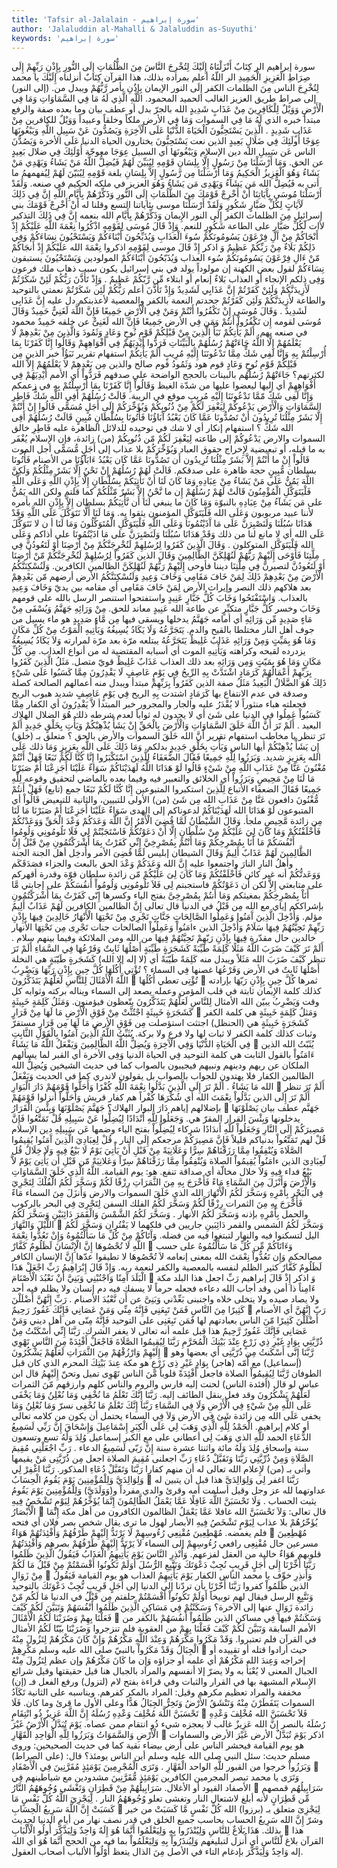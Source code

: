 ```yaml
---
title: 'Tafsir al-Jalalain - سورة إبراهيم'
author: 'Jalaluddin al-Mahalli & Jalaluddin as-Suyuthi'
keywords: 'سورة إبراهيم'
---
```


سورة إبراهيم
الر كِتَابٌ أَنْزَلْنَاهُ إِلَيْكَ لِتُخْرِجَ النَّاسَ مِنَ الظُّلُمَاتِ إِلَى النُّورِ بِإِذْنِ رَبِّهِمْ إِلَى صِرَاطِ الْعَزِيزِ الْحَمِيدِ
الر
اللّهُ أعلم بمراده بذلك، هذا القرآن
كِتَابٌ أنزلناه إِلَيْكَ
يا محمد
لِتُخْرِجَ الناس مِنَ الظلمات
الكفر
إِلَى النور
الإيمان
بِإِذُنِ
بأمر
رَّبُّهُمْ
ويبدل من. (إلى النور)
إلى صراط
طريق
العزيز
الغالب
الحميد
المحمود.
اللَّهِ الَّذِي لَهُ مَا فِي السَّمَاوَاتِ وَمَا فِي الْأَرْضِ وَوَيْلٌ لِلْكَافِرِينَ مِنْ عَذَابٍ شَدِيدٍ
الله
بالجرّ بدل أو عطف بيان وما بعده صفة والرفع مبتدأ خبره
الذي لَهُ مَا فِي السموات وَمَا فِي الأرض
ملكاً وخلقاً وعبيداً
وَوَيْلٌ للكافرين مِنْ عَذَابٍ شَدِيدٍ
.
الَّذِينَ يَسْتَحِبُّونَ الْحَيَاةَ الدُّنْيَا عَلَى الْآَخِرَةِ وَيَصُدُّونَ عَنْ سَبِيلِ اللَّهِ وَيَبْغُونَهَا عِوَجًا أُولَئِكَ فِي ضَلَالٍ بَعِيدٍ
الذين
نعت
يَسْتَحِبُّونَ
يختارون
الحياة الدنيا عَلَى الأخرة وَيَصُدُّنَ
الناس
عَن سَبِيلِ الله
دين الإسلام
وَيَبْغُونَهَا
أي السبيل
عِوَجَا
معوجّة
أُوْلَئِكَ فِي ضلال بَعِيدٍ
عن الحق.
وَمَا أَرْسَلْنَا مِنْ رَسُولٍ إِلَّا بِلِسَانِ قَوْمِهِ لِيُبَيِّنَ لَهُمْ فَيُضِلُّ اللَّهُ مَنْ يَشَاءُ وَيَهْدِي مَنْ يَشَاءُ وَهُوَ الْعَزِيزُ الْحَكِيمُ
وَمَا أَرْسَلْنَا مِن رَّسُولٍ إِلاَّ بِلِسَانِ
بلغة
قَوْمِهِ لِيُبَيّنَ لَهُمْ
لِيُفهمهمُ ما أتى به
فَيُضِلُّ الله مَن يَشَآءُ وَيَهْدِى مَن يَشَاءُ وَهُوَ العزيز
في ملكه
الحكيم
في صنعه.
وَلَقَدْ أَرْسَلْنَا مُوسَى بِآَيَاتِنَا أَنْ أَخْرِجْ قَوْمَكَ مِنَ الظُّلُمَاتِ إِلَى النُّورِ وَذَكِّرْهُمْ بِأَيَّامِ اللَّهِ إِنَّ فِي ذَلِكَ لَآَيَاتٍ لِكُلِّ صَبَّارٍ شَكُورٍ
وَلَقَدْ أَرْسَلْنَا موسى بئاياتنا
التسع وقلنا له
أَنْ أَخْرِجْ قَوْمَكَ
بني إسرائيل
مِنَ الظلمات
الكفر
إِلَى النور
الإِيمان
وَذَكِّرْهُمْ بِأَيَّامِ الله
بنعمه
إِنَّ فِي ذَلِكَ
التذكير
لأات لّكُلِّ صَبَّارٍ
على الطاعة
شَكُورٍ
للنعم.
وَإِذْ قَالَ مُوسَى لِقَوْمِهِ اذْكُرُوا نِعْمَةَ اللَّهِ عَلَيْكُمْ إِذْ أَنْجَاكُمْ مِنْ آَلِ فِرْعَوْنَ يَسُومُونَكُمْ سُوءَ الْعَذَابِ وَيُذَبِّحُونَ أَبْنَاءَكُمْ وَيَسْتَحْيُونَ نِسَاءَكُمْ وَفِي ذَلِكُمْ بَلَاءٌ مِنْ رَبِّكُمْ عَظِيمٌ
وَ
اذكر
إِذْ قَالَ موسى لِقَوْمِهِ اذكروا نِعْمَةَ الله عَلَيْكُمْ إِذْ أَنجَاكُمْ مّنْ ءَالِ فِرْعَوْنَ يَسُومُونَكُمْ سُوء العذاب وَيُذَبّحُونَ أَبْنَاءَكُمْ
المولودين
وَيَسْتَحْيُونَ
يستبقون
نِسَاءَكُمْ
لقول بعض الكهنة إن مولوداً يولد في بني إسرائيل يكون سبب ذهاب ملك فرعون
وَفِى ذلكم
الإنجاء أو العذاب
بَلاءٌ
إنعام أو ابتلاء
مِّن رَّبّكُمْ عَظِيمٌ
.
وَإِذْ تَأَذَّنَ رَبُّكُمْ لَئِنْ شَكَرْتُمْ لَأَزِيدَنَّكُمْ وَلَئِنْ كَفَرْتُمْ إِنَّ عَذَابِي لَشَدِيدٌ
وَإِذْ تَأَذَّنَ
أعلم
رَبُّكُمْ لَئِن شَكَرْتُمْ
نعمتي بالتوحيد والطاعة
لأَزِيدَنَّكُمْ وَلَئِن كَفَرْتُمْ
جحدتم النعمة بالكفر والمعصية لأعذبنكم دل عليه
إِنَّ عَذَابِى لَشَدِيدٌ
.
وَقَالَ مُوسَى إِنْ تَكْفُرُوا أَنْتُمْ وَمَنْ فِي الْأَرْضِ جَمِيعًا فَإِنَّ اللَّهَ لَغَنِيٌّ حَمِيدٌ
وَقَالَ مُوسَى
لقومه
إِن تَكْفُرُواْ أَنتُمْ وَمَن فِي الأرض جَمِيعًا فَإِنَّ الله لَغَنِىٌّ
عن خلقه
حَمِيدٌ
محمود في صنعه بهم.
أَلَمْ يَأْتِكُمْ نَبَأُ الَّذِينَ مِنْ قَبْلِكُمْ قَوْمِ نُوحٍ وَعَادٍ وَثَمُودَ وَالَّذِينَ مِنْ بَعْدِهِمْ لَا يَعْلَمُهُمْ إِلَّا اللَّهُ جَاءَتْهُمْ رُسُلُهُمْ بِالْبَيِّنَاتِ فَرَدُّوا أَيْدِيَهُمْ فِي أَفْوَاهِهِمْ وَقَالُوا إِنَّا كَفَرْنَا بِمَا أُرْسِلْتُمْ بِهِ وَإِنَّا لَفِي شَكٍّ مِمَّا تَدْعُونَنَا إِلَيْهِ مُرِيبٍ
أَلَمْ يَأْتِكُمْ
استفهام تقرير
نَبَؤُاْ
خبر
الذين مِن قَبْلِكُمْ قَوْمِ نُوحٍ وَعَادٍ
قوم هود
وَثَمُودُ
قوم صالح
والذين مِن بَعْدِهِمْ لاَ يَعْلَمُهُمْ إِلاَّ الله
لكثرتهم؟
جَاءَتْهُمْ رُسُلُهُم بالبينات
بالحجج الواضحة على صدقهم
فَرَدُّواْ
أي الأمم
أَيْدِيَهُمْ فِي أَفْوَاهِهِمْ
أي إليها ليعضوا عليها من شدّة الغيظ
وَقَالُواْ إِنَّا كَفَرْنَا بِمَا أُرْسِلْتُمْ بِهِ
في زعمكم
وَإِنَّا لَفِى شَكّ مّمَّا تَدْعُونَنَا إِلَيْهِ مُرِيبٍ
موقع في الريبة.
قَالَتْ رُسُلُهُمْ أَفِي اللَّهِ شَكٌّ فَاطِرِ السَّمَاوَاتِ وَالْأَرْضِ يَدْعُوكُمْ لِيَغْفِرَ لَكُمْ مِنْ ذُنُوبِكُمْ وَيُؤَخِّرَكُمْ إِلَى أَجَلٍ مُسَمًّى قَالُوا إِنْ أَنْتُمْ إِلَّا بَشَرٌ مِثْلُنَا تُرِيدُونَ أَنْ تَصُدُّونَا عَمَّا كَانَ يَعْبُدُ آَبَاؤُنَا فَأْتُونَا بِسُلْطَانٍ مُبِينٍ
قَالَتْ رُسُلُهُمْ أَفِى الله شَكٌّ
؟ استفهام إنكار أي لا شك في توحيده للدلائل الظاهرة عليه
فَاطِرِ
خالق
السموات والارض يَدْعُوكُمْ
إلى طاعته
لِيَغْفِرَ لَكُمْ مّن ذُنُوبِكُمْ
(من) زائدة، فإن الإسلام يُغْفَر به ما قبله، أو تبعيضية لإِخراج حقوق العباد
وَيُؤَخِّرَكُمْ
بلا عذاب
إلى أَجَلٍ مُّسَمًّى
أجل الموت
قَالُواْ إِنْ
ما
أَنْتُمْ إِلاَّ بَشَرٌ مِثْلُنَا تُرِيدُون أَن تَصُدُّونَا عَمَّا كَان يَعْبُدُ ءَابَآؤُنَا
من الأصنام
فَأْتُونَا بسلطان مُّبِينٍ
حجة ظاهرة على صدقكم.
قَالَتْ لَهُمْ رُسُلُهُمْ إِنْ نَحْنُ إِلَّا بَشَرٌ مِثْلُكُمْ وَلَكِنَّ اللَّهَ يَمُنُّ عَلَى مَنْ يَشَاءُ مِنْ عِبَادِهِ وَمَا كَانَ لَنَا أَنْ نَأْتِيَكُمْ بِسُلْطَانٍ إِلَّا بِإِذْنِ اللَّهِ وَعَلَى اللَّهِ فَلْيَتَوَكَّلِ الْمُؤْمِنُونَ
قَالَتْ لَهُمْ رُسُلُهُمْ إِن
ما
نَّحْنُ إِلاَّ بَشَرٌ مّثْلُكُمْ
كما قلتم
ولكن الله يَمُنُّ على مَن يَشَآءُ مِنْ عِبَادِهِ
بالنبوّة
وَمَا كَانَ
ما ينبغي
لَنَا أَن نَّأْتِيَكُمْ بسلطان إِلاَّ بِإِذْنِ الله
بأمره لأننا عبيد مربوبون
وَعَلَى الله فَلْيَتَوَكَّلِ المؤمنون
يثقوا به.
وَمَا لَنَا أَلَّا نَتَوَكَّلَ عَلَى اللَّهِ وَقَدْ هَدَانَا سُبُلَنَا وَلَنَصْبِرَنَّ عَلَى مَا آَذَيْتُمُونَا وَعَلَى اللَّهِ فَلْيَتَوَكَّلِ الْمُتَوَكِّلُونَ
وَمَا لَنَا أ
ن
لا نَتَوَكَّلَ عَلَى الله
أي لا مانع لنا من ذلك
وَقَدْ هَدَانَا سُبُلَنَا وَلَنَصْبِرَنَّ على مَا اذَيْتُمُونَا
على أذاكم
وَعَلَى الله فَلْيَتَوَكَّلِ المتوكلون
.
وَقَالَ الَّذِينَ كَفَرُوا لِرُسُلِهِمْ لَنُخْرِجَنَّكُمْ مِنْ أَرْضِنَا أَوْ لَتَعُودُنَّ فِي مِلَّتِنَا فَأَوْحَى إِلَيْهِمْ رَبُّهُمْ لَنُهْلِكَنَّ الظَّالِمِينَ
وَقَالَ الذين كَفَرُواْ لِرُسُلِهِمْ لَنُخْرِجَنَّكُمْ مّنْ أَرْضِنَا أَوْ لَتَعُودُنَّ
لتصيرنَّ
فِي مِلَّتِنَا
ديننا
فأوحى إِلَيْهِمْ رَبُّهُمْ لَنُهْلِكَنَّ الظالمين
الكافرين.
وَلَنُسْكِنَنَّكُمُ الْأَرْضَ مِنْ بَعْدِهِمْ ذَلِكَ لِمَنْ خَافَ مَقَامِي وَخَافَ وَعِيدِ
وَلَنُسْكِنَنَّكُمُ الأرض
أرضهم
مّن بَعْدِهِمْ
بعد هلاكهم
ذلك
النصر وإيراث الأرض
لِمَنْ خَافَ مَقَامِى
أي مقامه بين يديّ
وَخَافَ وَعِيدِ
بالعذاب.
وَاسْتَفْتَحُوا وَخَابَ كُلُّ جَبَّارٍ عَنِيدٍ
واستفتحوا
استنصر الرسل بالله على قومهم
وَخَابَ
وخسر
كُلُّ جَبَّارٍ
متكبِّرٍ عن طاعة الله
عَنِيدٍ
معاند للحق.
مِنْ وَرَائِهِ جَهَنَّمُ وَيُسْقَى مِنْ مَاءٍ صَدِيدٍ
مِّن وَرَائِهِ
أي أمامه
جَهَنَّمُ
يدخلها
ويسقى
فيها
مِن مَّاءٍ صَدِيدٍ
هو ماء يسيل من جوف أهل النار مختلطا بالقيح والدم.
يَتَجَرَّعُهُ وَلَا يَكَادُ يُسِيغُهُ وَيَأْتِيهِ الْمَوْتُ مِنْ كُلِّ مَكَانٍ وَمَا هُوَ بِمَيِّتٍ وَمِنْ وَرَائِهِ عَذَابٌ غَلِيظٌ
يَتَجَرَّعُهُ
يبتلعه مرّة بعد مرّة لمرارته
وَلاَ يَكَادُ يُسِيغُهُ
يزدرده لقبحه وكراهته
وَيَأْتِيهِ الموت
أي أسبابه المقتضية له من أنواع العذاب.
مِن كُلِّ مَكَانٍ وَمَا هُوَ بِمَيّتٍ وَمِن وَرَائِهِ
بعد ذلك العذاب
عَذَابٌ غَلِيظٌ
قويّ متصل.
مَثَلُ الَّذِينَ كَفَرُوا بِرَبِّهِمْ أَعْمَالُهُمْ كَرَمَادٍ اشْتَدَّتْ بِهِ الرِّيحُ فِي يَوْمٍ عَاصِفٍ لَا يَقْدِرُونَ مِمَّا كَسَبُوا عَلَى شَيْءٍ ذَلِكَ هُوَ الضَّلَالُ الْبَعِيدُ
مَثَلُ
صفة
الذين كَفَرُواْ بِرَبِّهِمْ
مبتدأ ويبدل منه
أعمالهم
الصالحة كصلة وصدقة في عدم الانتفاع بها
كَرَمَادٍ اشتدت بِهِ الريح فِي يَوْمٍ عَاصِفٍ
شديد هبوب الريح فجعلته هباء منثوراً لا يُقْدَرُ عليه والجار والمجرور خبر المبتدأ
لاَّ يَقْدِرُونَ
أي الكفار
مِمَّا كَسَبُواْ
عَمِلُوا في الدنيا
على شَئ
أي لا يجدون له ثواباً لعدم شرطه
ذلك هُوَ الضلال
الهلاك
البعيد
.
أَلَمْ تَرَ أَنَّ اللَّهَ خَلَقَ السَّمَاوَاتِ وَالْأَرْضَ بِالْحَقِّ إِنْ يَشَأْ يُذْهِبْكُمْ وَيَأْتِ بِخَلْقٍ جَدِيدٍ
أَلَمْ تَرَ
تنظر يا مخاطب استفهام تقرير
أَنَّ الله خَلَقَ السموات والأرض بالحق
؟ متعلق بـ (خلق)
إِن يَشَأْ يُذْهِبْكُمْ
أيها الناس
وَيَأْتِ بِخَلْقٍ جَدِيدٍ
بدلكم.
وَمَا ذَلِكَ عَلَى اللَّهِ بِعَزِيزٍ
وَمَا ذلك عَلَى الله بِعَزِيزٍ
شديد.
وَبَرَزُوا لِلَّهِ جَمِيعًا فَقَالَ الضُّعَفَاءُ لِلَّذِينَ اسْتَكْبَرُوا إِنَّا كُنَّا لَكُمْ تَبَعًا فَهَلْ أَنْتُمْ مُغْنُونَ عَنَّا مِنْ عَذَابِ اللَّهِ مِنْ شَيْءٍ قَالُوا لَوْ هَدَانَا اللَّهُ لَهَدَيْنَاكُمْ سَوَاءٌ عَلَيْنَا أَجَزِعْنَا أَمْ صَبَرْنَا مَا لَنَا مِنْ مَحِيصٍ
وَبَرَزُواْ
أي الخلائق والتعبير فيه وفيما بعده بالماضي لتحقيق وقوعه
لِلَّهِ جَمِيعًا فَقَالَ الضعفاء
الأتباع
لِلَّذِينَ استكبروا
المتبوعين
إِنَّا كُنَّا لَكُمْ تَبَعًا
جمع (تابع)
فَهَلْ أَنتُمْ مُّغْنُونَ
دافعون
عَنَّا مِنْ عَذَابِ الله مِن شَئ
(من) الأولى للتبيين، والثانية للتبعيض
قَالُواْ
أي المتبوعون
لَوْ هَدَانَا الله لَهَدَيْنَاكُمْ
لدعوناكم إلى الهدى
سَوَاءٌ عَلَيْنَا أَجَزِعْنَا أَمْ صَبَرْنَا مَا لَنَا مِن
زائدة
مَّحِيصٍ
ملجأ.
وَقَالَ الشَّيْطَانُ لَمَّا قُضِيَ الْأَمْرُ إِنَّ اللَّهَ وَعَدَكُمْ وَعْدَ الْحَقِّ وَوَعَدْتُكُمْ فَأَخْلَفْتُكُمْ وَمَا كَانَ لِيَ عَلَيْكُمْ مِنْ سُلْطَانٍ إِلَّا أَنْ دَعَوْتُكُمْ فَاسْتَجَبْتُمْ لِي فَلَا تَلُومُونِي وَلُومُوا أَنْفُسَكُمْ مَا أَنَا بِمُصْرِخِكُمْ وَمَا أَنْتُمْ بِمُصْرِخِيَّ إِنِّي كَفَرْتُ بِمَا أَشْرَكْتُمُونِ مِنْ قَبْلُ إِنَّ الظَّالِمِينَ لَهُمْ عَذَابٌ أَلِيمٌ
وَقَالَ الشيطان
إبليس
لَمَّا قُضِىَ الأمر
وأُدخِل أهل الجنة الجنة وأهلُ النارِ النارَ واجتمعوا عليه
إِنَّ الله وَعَدَكُمْ وَعْدَ الحق
بالبعث والجزاء فصَدَقَكَم
وَوَعَدتُّكُمْ
أنه غير كائن
فَأَخْلَفْتُكُمْ وَمَا كَانَ لِىَ عَلَيْكُمْ مّن
زائدة
سلطان
قوّة وقدرة أقهركم على متابعتي
إِلاَّ
لكن
أَن دَعَوْتُكُمْ فاستجبتم لِى فَلاَ تَلُومُونِى وَلُومُواْ أَنفُسَكُمْ
على إجابتي
مَّا أَنَاْ بِمُصْرِخِكُمْ
بمغيثكم
وَمَا أَنتُمْ بِمُصْرِخِىَّ
بفتح الياء وكسرها
إِنّى كَفَرْتُ بِمَا أَشْرَكْتُمُونِ
بإشراككم إياي مع الله
مِن قَبْلُ
في الدنيا قال تعالى
إِنَّ الظالمين
الكافرين
لَهُمْ عَذَابٌ أَلِيمٌ
مؤلم.
وَأُدْخِلَ الَّذِينَ آَمَنُوا وَعَمِلُوا الصَّالِحَاتِ جَنَّاتٍ تَجْرِي مِنْ تَحْتِهَا الْأَنْهَارُ خَالِدِينَ فِيهَا بِإِذْنِ رَبِّهِمْ تَحِيَّتُهُمْ فِيهَا سَلَامٌ
وَأُدْخِلَ الذين ءامَنُواْ وَعَمِلُواْ الصالحات جنات تَجْرِى مِن تَحْتِهَا الأنهار خالدين
حال مقدّرة
فِيهَا بِإِذْنِ رَبّهِمْ تَحِيَّتُهُمْ فِيهَا
من الله ومن الملائكة وفيما بينهم
سلام
.
أَلَمْ تَرَ كَيْفَ ضَرَبَ اللَّهُ مَثَلًا كَلِمَةً طَيِّبَةً كَشَجَرَةٍ طَيِّبَةٍ أَصْلُهَا ثَابِتٌ وَفَرْعُهَا فِي السَّمَاءِ
أَلَمْ تَرَ
تنظر
كَيْفَ ضَرَبَ الله مَثَلاً
ويبدل منه
كَلِمَةً طَيّبَةً
أي (لا إله إلا الله)
كَشَجَرةٍ طَيّبَةٍ
هي النخلة
أَصْلُهَا ثَابِتٌ
في الأرض
وَفَرْعُهَا
غصنها
فِي السماء
؟
تُؤْتِي أُكُلَهَا كُلَّ حِينٍ بِإِذْنِ رَبِّهَا وَيَضْرِبُ اللَّهُ الْأَمْثَالَ لِلنَّاسِ لَعَلَّهُمْ يَتَذَكَّرُونَ

تُؤْتِى
تعطي
أُكُلُهَا

ثمرها
كُلَّ حِينٍ بِإِذْنِ رَبّهَا
بإرادته كذلك كلمة الإِيمان ثابتة في قلب المؤمن وعمله يصعد إلى السماء ويناله بركته وثوابه كل وقت
وَيَضْرِبُ
يبيّن
الله الأمثال لِلنَّاسِ لَعَلَّهُمْ يَتَذَكَّرُونَ
يتّعظون فيؤمنون.
وَمَثَلُ كَلِمَةٍ خَبِيثَةٍ كَشَجَرَةٍ خَبِيثَةٍ اجْتُثَّتْ مِنْ فَوْقِ الْأَرْضِ مَا لَهَا مِنْ قَرَارٍ

وَمَثلُ كَلِمَةٍ خَبِيثَةٍ
هي كلمة الكفر
كَشَجَرَةٍ خَبِيثَةٍ
هي (الحنظل)
اجتثت
استؤصلت
مِن فَوْقِ الأرض مَا لَهَا مِن قَرَارٍ
مستقرّ وثبات كذلك كلمة الكفر لا ثبات لها ولا فرع ولا بركة.
يُثَبِّتُ اللَّهُ الَّذِينَ آَمَنُوا بِالْقَوْلِ الثَّابِتِ فِي الْحَيَاةِ الدُّنْيَا وَفِي الْآَخِرَةِ وَيُضِلُّ اللَّهُ الظَّالِمِينَ وَيَفْعَلُ اللَّهُ مَا يَشَاءُ

يُثَبّتُ الله الذين ءَامَنُواْ بالقول الثابت
هي كلمة التوحيد
فِي الحياة الدنيا وَفِى الأخرة
أي القبر لما يسألهم الملكان عن ربهم ودينهم ونبيهم فيجيبون بالصواب كما في حديث الشيخين
وَيُضِلُّ الله الظالمين
الكفار فلا يهتدون للجواب بالصواب بل يقولون لاندري كما في الحديث
وَيَفْعَلُ الله مَا يَشَاءُ
.
أَلَمْ تَرَ إِلَى الَّذِينَ بَدَّلُوا نِعْمَةَ اللَّهِ كُفْرًا وَأَحَلُّوا قَوْمَهُمْ دَارَ الْبَوَارِ

أَلَمْ تَرَ
تنظر
أَلَمْ تَرَ إِلَى الذين بَدَّلُواْ نِعْمَتَ الله
أي شُكْرَهَا
كُفْراً
هم كفار قريش
وَأَحَلُّواْ
أنزلوا
قَوْمَهُمْ
بإضلالهم إياهم
دَارَ البوار
الهلاك؟
جَهَنَّمَ يَصْلَوْنَهَا وَبِئْسَ الْقَرَارُ

جَهَنَّم
عطف بيان
يَصْلَوْنَهَا
يدخلونها
وَبِئْسَ القرار
المقرّ هي.
وَجَعَلُوا لِلَّهِ أَنْدَادًا لِيُضِلُّوا عَنْ سَبِيلِهِ قُلْ تَمَتَّعُوا فَإِنَّ مَصِيرَكُمْ إِلَى النَّارِ
وَجَعَلُواْ للَّهِ أَندَادًا
شركاء
لِيُضِلُّواْ
بفتح الياء وضمها
عَن سَبِيلِهِ
دين الإسلام
قُلْ
لهم
تَمَتَّعُواْ
بدنياكم قليلاً
فَإِنَّ مَصِيرَكُمْ
مرجعكم
إِلَى النار
.
قُلْ لِعِبَادِيَ الَّذِينَ آَمَنُوا يُقِيمُوا الصَّلَاةَ وَيُنْفِقُوا مِمَّا رَزَقْنَاهُمْ سِرًّا وَعَلَانِيَةً مِنْ قَبْلِ أَنْ يَأْتِيَ يَوْمٌ لَا بَيْعٌ فِيهِ وَلَا خِلَالٌ
قُل لّعِبَادِىَ الذين ءامَنُواْ يُقِيمُواْ الصلاة وَيُنْفِقُواْ مِمَّا رَزَقْنَاهُمْ سِرّاً وَعَلانِيَةً مّن قَبْلِ أَن يَأْتِىَ يَوْمٌ لاَّ بَيْعٌ
فداء
فِيهِ وَلاَ خلال
مخالّة أي صداقة تنفع. هو: يوم القيامة.
اللَّهُ الَّذِي خَلَقَ السَّمَاوَاتِ وَالْأَرْضَ وَأَنْزَلَ مِنَ السَّمَاءِ مَاءً فَأَخْرَجَ بِهِ مِنَ الثَّمَرَاتِ رِزْقًا لَكُمْ وَسَخَّرَ لَكُمُ الْفُلْكَ لِتَجْرِيَ فِي الْبَحْرِ بِأَمْرِهِ وَسَخَّرَ لَكُمُ الْأَنْهَارَ
الله الذي خَلَقَ السموات والارض وَأَنزَلَ مِنَ السماء مَاءً فَأَخْرَجَ بِهِ مِنَ الثمرات رِزْقًا لَّكُمْ وَسَخَّرَ لَكُمُ الفلك
السفن
لِتَجْرِىَ فِي البحر
بالركوب والحمل
بِأَمْرِهِ
بإذنه
وَسَخَّرَ لَكُمُ الأنهار
.
وَسَخَّرَ لَكُمُ الشَّمْسَ وَالْقَمَرَ دَائِبَيْنِ وَسَخَّرَ لَكُمُ اللَّيْلَ وَالنَّهَارَ

وَسَخَّرَ لَكُمُ الشمس والقمر دَائِبَينِ
جاريين في فلكهما لا يَفْتُران
وَسَخَّرَ لَكُمُ اليل
لتسكنوا فيه
والنهار
لتبتغوا فيه من فضله.
وَآَتَاكُمْ مِنْ كُلِّ مَا سَأَلْتُمُوهُ وَإِنْ تَعُدُّوا نِعْمَةَ اللَّهِ لَا تُحْصُوهَا إِنَّ الْإِنْسَانَ لَظَلُومٌ كَفَّارٌ

وَءَاتَاكُمْ مِّن كُلِّ مَا سَأَلْتُمُوهُ
على حسب مصالحكم
وَإِن تَعُدُّواْ نِعْمَتَ الله
بمعنى إنعامه
لاَ تُحْصُوهَا
لا تطيقوا عدّها
إِنَّ الإنسان
الكافر
لَظَلُومٌ كَفَّارٌ
كثير الظلم لنفسه بالمعصية والكفر لنعمة ربه.
وَإِذْ قَالَ إِبْرَاهِيمُ رَبِّ اجْعَلْ هَذَا الْبَلَدَ آَمِنًا وَاجْنُبْنِي وَبَنِيَّ أَنْ نَعْبُدَ الْأَصْنَامَ

وَ
اذكر
إِذْ قَالَ إبراهيم رَبِّ اجعل هذا البلد
مكة
ءَامِناً
ذا أمن وقد أجاب الله دعاءه فجعله حرماً لا يسفك فيه دم إنسان ولا يظلم فيه أحد ولا يصاد صيده ولا يتخلى خلاه
واجنبنى
بَعِّدْني
وَبَنِىَّ
عن
أَن نَّعْبُدَ الأصنام
.
رَبِّ إِنَّهُنَّ أَضْلَلْنَ كَثِيرًا مِنَ النَّاسِ فَمَنْ تَبِعَنِي فَإِنَّهُ مِنِّي وَمَنْ عَصَانِي فَإِنَّكَ غَفُورٌ رَحِيمٌ

رَبّ إِنَّهُنَّ
أي الأصنام
أَضْلَلْنَ كَثِيرًا مّنَ الناس
بعبادتهم لها
فَمَن تَبِعَنِى
على التوحيد
فَإِنَّهُ مِنّى
من أهل ديني
وَمَنْ عَصَانِى فَإِنَّكَ غَفُورٌ رَّحِيمٌ
هذا قبل علمه أنه تعالى لا يغفر الشرك.
رَبَّنَا إِنِّي أَسْكَنْتُ مِنْ ذُرِّيَّتِي بِوَادٍ غَيْرِ ذِي زَرْعٍ عِنْدَ بَيْتِكَ الْمُحَرَّمِ رَبَّنَا لِيُقِيمُوا الصَّلَاةَ فَاجْعَلْ أَفْئِدَةً مِنَ النَّاسِ تَهْوِي إِلَيْهِمْ وَارْزُقْهُمْ مِنَ الثَّمَرَاتِ لَعَلَّهُمْ يَشْكُرُونَ

رَّبَّنَا إِنَّى أَسْكَنتُ مِن ذُرّيَّتِى
أي بعضها وهو (إسماعيل) مع أُمّه (هاجر)
بِوَادٍ غَيْرِ ذِى زَرْعٍ
هو مكة
عِندَ بَيْتِكَ المحرم
الذي كان قبل الطوفان
رَّبَّنَا لِيُقِيمُواْ الصلاة فاجعل أَفْئِدَةً
قلوباً
مّنَ الناس تَهْوِى
تميل وتحنّ
إِلَيْهِمُ
قال ابن عباس لو قال (أفئدة الناس) لحنت إليه فارس والروم والناس كلهم
وارزقهم مّنَ الثمرات لَعَلَّهُمْ يَشْكُرُونَ
وقد فعل بنقل الطائف إليه.
رَبَّنَا إِنَّكَ تَعْلَمُ مَا نُخْفِي وَمَا نُعْلِنُ وَمَا يَخْفَى عَلَى اللَّهِ مِنْ شَيْءٍ فِي الْأَرْضِ وَلَا فِي السَّمَاءِ
رَبَّنَا إِنَّكَ تَعْلَمُ مَا نُخْفِى
نسرّ
وَمَا نُعْلِنُ وَمَا يخفى عَلَى الله مِن
زائدة
شَئ فِي الأرض وَلاَ فِي السماء
يحتمل أن يكون من كلامه تعالى أو كلام إبراهيم.
الْحَمْدُ لِلَّهِ الَّذِي وَهَبَ لِي عَلَى الْكِبَرِ إِسْمَاعِيلَ وَإِسْحَاقَ إِنَّ رَبِّي لَسَمِيعُ الدُّعَاءِ
الحمد للَّهِ الذي وَهَبَ لِى
أعطاني
على
مع
الكبر إسماعيل
وُلِدَ وَلَهُ تسع وتسعون سنة
وإسحاق
وُلِدَ وَلَهُ مائة واثنتا عشرة سنة
إِنَّ رَبّى لَسَمِيعُ الدعاء
.
رَبِّ اجْعَلْنِي مُقِيمَ الصَّلَاةِ وَمِنْ ذُرِّيَّتِي رَبَّنَا وَتَقَبَّلْ دُعَاءِ
رَبِّ اجعلنى مُقِيمَ الصلاة
اجعل
مِن ذُرّيَّتِى
مَنْ يقيمها وأتى بـ (من) لإِعلام الله تعالى له أن منهم كفارا
رَبَّنَا وَتَقَبَّلْ دُعَاءِ
المذكور.
رَبَّنَا اغْفِرْ لِي وَلِوَالِدَيَّ وَلِلْمُؤْمِنِينَ يَوْمَ يَقُومُ الْحِسَابُ

رَبَّنَا اغفر لِى وَلِوَالِدَىَّ
هذا قبل أن يتبين له عداوتهما لله عز وجل وقيل أسلمت أمه وقرئ
والدي
مفرداً و(وَوَلَدَيَّ)
وَلِلْمُؤْمِنِينَ يَوْمَ يَقُومُ
يثبت
الحساب
.
وَلَا تَحْسَبَنَّ اللَّهَ غَافِلًا عَمَّا يَعْمَلُ الظَّالِمُونَ إِنَّمَا يُؤَخِّرُهُمْ لِيَوْمٍ تَشْخَصُ فِيهِ الْأَبْصَارُ

قال تعالى:
وَلاَ تَحْسَبَنَّ الله غافلا عَمَّا يَعْمَلُ الظالمون
الكافرون من أهل مكة
إِنَّمَا يُؤَخّرُهُمْ
بلا عذاب
لِيَوْمٍ تَشْخَصُ فِيهِ الأبصار
لهول ما ترى يقال شخص بصر فلان أي فتحه فلم يغمضه.
مُهْطِعِينَ مُقْنِعِي رُءُوسِهِمْ لَا يَرْتَدُّ إِلَيْهِمْ طَرْفُهُمْ وَأَفْئِدَتُهُمْ هَوَاءٌ

مُهْطِعِينَ
مسرعين حال
مُقْنِعِى
رافعي
رُءُوسِهِمْ
إلى السماء
لاَ يَرْتَدُّ إِلَيْهِمْ طَرْفُهُمْ
بصرهم
وَأَفْئِدَتُهُمْ
قلوبهم
هَوَاءٌ
خالية من العقل لفزعهم.
وَأَنْذِرِ النَّاسَ يَوْمَ يَأْتِيهِمُ الْعَذَابُ فَيَقُولُ الَّذِينَ ظَلَمُوا رَبَّنَا أَخِّرْنَا إِلَى أَجَلٍ قَرِيبٍ نُجِبْ دَعْوَتَكَ وَنَتَّبِعِ الرُّسُلَ أَوَلَمْ تَكُونُوا أَقْسَمْتُمْ مِنْ قَبْلُ مَا لَكُمْ مِنْ زَوَالٍ

وَأَنذِرِ
خوِّف يا محمد
الناس
الكفار
يَوْمَ يَأْتِيهِمُ العذاب
هو يوم القيامة
فَيَقُولُ الذين ظَلَمُواْ
كفروا
رَبَّنَا أَخّرْنَا
بأن تردّنا إلى الدنيا
إلى أَجَلٍ قَرِيبٍ نُّجِبْ دَعْوَتَكَ
بالتوحيد
وَنَتَّبِعِ الرسل
فيقال لهم توبيخاً
أَوَلَمْ تَكُونُواْ أَقْسَمْتُمْ
حلفتم
مِن قَبْلُ
في الدنيا
مَا لَكُم مّنْ
زائدة
زَوَالٍ
عنها إلى الآخرة؟
وَسَكَنْتُمْ فِي مَسَاكِنِ الَّذِينَ ظَلَمُوا أَنْفُسَهُمْ وَتَبَيَّنَ لَكُمْ كَيْفَ فَعَلْنَا بِهِمْ وَضَرَبْنَا لَكُمُ الْأَمْثَالَ

وَسَكَنتُمْ
فيها
فِي مساكن الذين ظَلَمُواْ أَنفُسَهُمْ
بالكفر من الأمم السابقة
وَتَبَيَّنَ لَكُمْ كَيْفَ فَعَلْنَا بِهِمْ
من العقوبة فلم تنزجروا
وَضَرَبْنَا
بيّنّا
لَكُمُ الأمثال
في القرآن فلم تعتبروا.
وَقَدْ مَكَرُوا مَكْرَهُمْ وَعِنْدَ اللَّهِ مَكْرُهُمْ وَإِنْ كَانَ مَكْرُهُمْ لِتَزُولَ مِنْهُ الْجِبَالُ
وَقَدْ مَكَرُواْ
بالنبيّ صلى الله عليه وسلم
مَكْرِهِمْ

حيث أرادوا قتله أو تقييده أو إخراجه
وَعِندَ الله مَكْرُهُمْ
أي علمه أو جزاؤه
وَإِن
ما
كَانَ مَكْرُهُمْ
وإن عظم
لِتَزُولَ مِنْهُ الجبال
المعنى لا يُعْبَأُ به ولا يضرّ إلا أنفسهم والمراد بالجبال هنا قيل حقيقتها وقيل شرائع الإِسلام المشبهة بها في القرار والثبات وفي قراءة بفتح لام (لتزول) ورفع الفعل فـ (إن) مخففة والمراد تعظيم مكرهم وقيل: المراد بالمكر كفرهم. ويناسبه على الثانية
تَكَاَدُ السموات يَتَفَطَرْنَ مِنْهُ وَتَنْشَقُ الأَرْضُ وَتَخِرُّ الجِبَالُ هَدًّا
وعلى الأول ما قرئ وما كان.
فَلَا تَحْسَبَنَّ اللَّهَ مُخْلِفَ وَعْدِهِ رُسُلَهُ إِنَّ اللَّهَ عَزِيزٌ ذُو انْتِقَامٍ

فَلاَ تَحْسَبَنَّ الله مُخْلِفَ وَعْدِهِ رُسُلَهُ
بالنصر
إِنَّ الله عَزِيزٌ
غالب لا يعجزه شيء
ذُو انتقام
ممن عصاه.
يَوْمَ تُبَدَّلُ الْأَرْضُ غَيْرَ الْأَرْضِ وَالسَّمَوَاتُ وَبَرَزُوا لِلَّهِ الْوَاحِدِ الْقَهَّارِ

اذكر
يَوْمَ تُبَدَّلُ الأرض غَيْرَ الأرض والسماوات
هو يوم القيامة فيحشر الناس على أرض بيضاء نقية كما في حديث الصحيحين: وروى مسلم حديث: سئل النبي صلى الله عليه وسلم أين الناس يومئذ؟ قال: (على الصراط)
وَبَرَزُواْ
خرجوا من القبور
للَّهِ الواحد الْقَهَّارِ
.
وَتَرَى الْمُجْرِمِينَ يَوْمَئِذٍ مُقَرَّنِينَ فِي الْأَصْفَادِ

وَتَرَى
يا محمد تبصر
المجرمين
الكافرين
يَوْمَئِذٍ مُّقَرَّنِينَ
مشدودين مع شياطينهم
فِي الأصفاد
القيود أو الأغلال.
سَرَابِيلُهُمْ مِنْ قَطِرَانٍ وَتَغْشَى وُجُوهَهُمُ النَّارُ

سَرَابِيلُهُم
قمصهم
مِّن قَطِرَانٍ
لأنه أبلغ لاشتعال النار
وتغشى
تعلو
وُجُوهَهُمُ النار
.
لِيَجْزِيَ اللَّهُ كُلَّ نَفْسٍ مَا كَسَبَتْ إِنَّ اللَّهَ سَرِيعُ الْحِسَابِ

لِيَجْزِىَ
متعلق بـ (برزوا)
الله كُلَّ نَفْسٍ مَّا كَسَبَتْ
من خير وشرّ
إِنَّ الله سَرِيعُ الحساب
يحاسب جميع الخلق في قدر نصف نهار من أيام الدنيا لحديث بذلك.
هَذَا بَلَاغٌ لِلنَّاسِ وَلِيُنْذَرُوا بِهِ وَلِيَعْلَمُوا أَنَّمَا هُوَ إِلَهٌ وَاحِدٌ وَلِيَذَّكَّرَ أُولُو الْأَلْبَابِ

هذا
القرآن
بلاغ لّلنَّاسِ
أي أُنزل لتبليغهم
وَلِيُنذَرُواْ بِهِ وَلِيَعْلَمُواْ
بما فيه من الحجج
أَنَّمَا هُوَ
أي الله
إله وَاحِدٌ وَلِيَذَّكَّرَ
بإدغام التاء في الأصل مِنَ الذال يتعظ
أُوْلُواْ الألباب
أصحاب العقول.